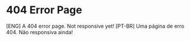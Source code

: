# 404 Error Page
 [ENG] A 404 error page. Not responsive yet! [PT-BR] Uma página de erro 404. Não responsiva ainda!
